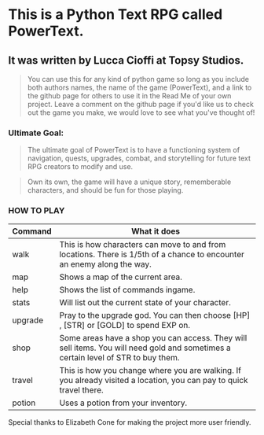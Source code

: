 # This is a Python Text RPG called PowerText.

## It was written by Lucca Cioffi at Topsy Studios.

> You can use this for any kind of python game so long as you include both authors names, the name of the game (PowerText), and a link to the github page for others to use it in the Read Me of your own project. Leave a comment on the github page if you'd like us to check out the game you make, we would love to see what you've thought of!

### Ultimate Goal:
> The ultimate goal of PowerText is to have a functioning system of navigation, quests, upgrades, combat, and storytelling for future text RPG creators to modify and use.

> Own its own, the game will have a unique story, rememberable characters, and should be fun for those playing.

### HOW TO PLAY

| Command | What it does |
| ------ | ------ |
| walk | This is how characters can move to and from locations. There is 1/5th of a chance to encounter an enemy along the way. |
| map | Shows a map of the current area. |
| help | Shows the list of commands ingame. |
| stats | Will list out the current state of your character. |
| upgrade | Pray to the upgrade god. You can then choose [HP] , [STR] or [GOLD] to spend EXP on. |
| shop | Some areas have a shop you can access. They will sell items. You will need gold and sometimes a certain level of STR to buy them. |
| travel | This is how you change where you are walking. If you already visited a location, you can pay to quick travel there. |
| potion | Uses a potion from your inventory.|


Special thanks to Elizabeth Cone for making the project more user friendly.
